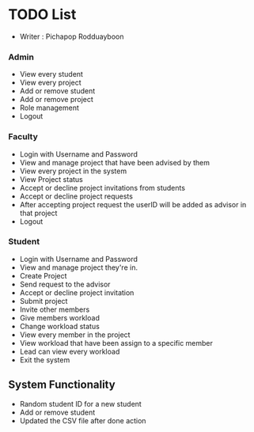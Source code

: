 # TODO List 

- Writer : Pichapop Rodduayboon


### Admin

- View every student
- View every project 
- Add or remove student
- Add or remove project
- Role management
- Logout

### Faculty

- Login with Username and Password
- View and manage project that have been advised by them
- View every project in the system
- View Project status
- Accept or decline project invitations from students
- Accept or decline project requests
- After accepting project request the userID will be added as advisor in that project
- Logout

### Student

- Login with Username and Password
- View and manage project they're in.
- Create Project
- Send request to the advisor
- Accept or decline project invitation
- Submit project
- Invite other members
- Give members workload
- Change workload status
- View every member in the project
- View workload that have been assign to a specific member
- Lead can view every workload
- Exit the system

## System Functionality

- Random student ID for a new student
- Add or remove student
- Updated the CSV file after done action


